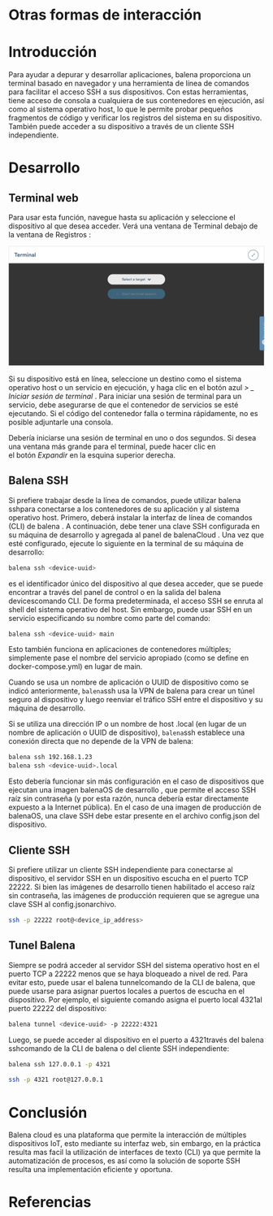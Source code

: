 # Otras formas de interacción

# Introducción

Para ayudar a depurar y desarrollar aplicaciones, balena proporciona un terminal basado en navegador y una herramienta de línea de comandos para facilitar el acceso SSH a sus dispositivos. Con estas herramientas, tiene acceso de consola a cualquiera de sus contenedores en ejecución, así como al sistema operativo host, lo que le permite probar pequeños fragmentos de código y verificar los registros del sistema en su dispositivo. También puede acceder a su dispositivo a través de un cliente SSH independiente.

# Desarrollo

## Terminal web

Para usar esta función, navegue hasta su aplicación y seleccione el dispositivo al que desea acceder. Verá una ventana de Terminal debajo de la ventana de Registros :

![Otras%20formas%20de%20interaccio%CC%81n%20ddb026f77d824cd6af3564e7057f938d/Untitled.png](Otras%20formas%20de%20interaccio%CC%81n%20ddb026f77d824cd6af3564e7057f938d/Untitled.png)

Si su dispositivo está en línea, seleccione un destino como el sistema operativo host o un servicio en ejecución, y haga clic en el botón azul *> _ Iniciar sesión de terminal* . Para iniciar una sesión de terminal para un servicio, debe asegurarse de que el contenedor de servicios se esté ejecutando. Si el código del contenedor falla o termina rápidamente, no es posible adjuntarle una consola.

Debería iniciarse una sesión de terminal en uno o dos segundos. Si desea una ventana más grande para el terminal, puede hacer clic en el botón *Expandir* en la esquina superior derecha.

## Balena SSH

Si prefiere trabajar desde la línea de comandos, puede utilizar balena sshpara conectarse a los contenedores de su aplicación y al sistema operativo host. Primero, deberá instalar la interfaz de línea de comandos (CLI) de balena . A continuación, debe tener una clave SSH configurada en su máquina de desarrollo y agregada al panel de balenaCloud . Una vez que esté configurado, ejecute lo siguiente en la terminal de su máquina de desarrollo:

```bash
balena ssh <device-uuid>
```

<device-uuid>es el identificador único del dispositivo al que desea acceder, que se puede encontrar a través del panel de control o en la salida del balena devicescomando CLI. De forma predeterminada, el acceso SSH se enruta al shell del sistema operativo del host. Sin embargo, puede usar SSH en un servicio especificando su nombre como parte del comando:

```bash
balena ssh <device-uuid> main
```

Esto también funciona en aplicaciones de contenedores múltiples; simplemente pase el nombre del servicio apropiado (como se define en docker-compose.yml) en lugar de main.

Cuando se usa un nombre de aplicación o UUID de dispositivo como se indicó anteriormente, `balena`ssh usa la VPN de balena para crear un túnel seguro al dispositivo y luego reenviar el tráfico SSH entre el dispositivo y su máquina de desarrollo.

Si se utiliza una dirección IP o un nombre de host .local (en lugar de un nombre de aplicación o UUID de dispositivo), `balena`ssh establece una conexión directa que no depende de la VPN de balena:

```bash
balena ssh 192.168.1.23
balena ssh <device-uuid>.local
```

Esto debería funcionar sin más configuración en el caso de dispositivos que ejecutan una imagen balenaOS de desarrollo , que permite el acceso SSH raíz sin contraseña (y por esta razón, nunca debería estar directamente expuesto a la Internet pública). En el caso de una imagen de producción de balenaOS, una clave SSH debe estar presente en el archivo config.json del dispositivo.

## Cliente SSH

Si prefiere utilizar un cliente SSH independiente para conectarse al dispositivo, el servidor SSH en un dispositivo escucha en el puerto TCP 22222. Si bien las imágenes de desarrollo tienen habilitado el acceso raíz sin contraseña, las imágenes de producción requieren que se agregue una clave SSH al config.jsonarchivo.

```bash
ssh -p 22222 root@<device_ip_address>
```

## Tunel Balena

Siempre se podrá acceder al servidor SSH del sistema operativo host en el puerto TCP a 22222 menos que se haya bloqueado a nivel de red. Para evitar esto, puede usar el balena tunnelcomando de la CLI de balena, que puede usarse para asignar puertos locales a puertos de escucha en el dispositivo. Por ejemplo, el siguiente comando asigna el puerto local 4321al puerto 22222 del dispositivo:

```bash
balena tunnel <device-uuid> -p 22222:4321
```

Luego, se puede acceder al dispositivo en el puerto a 4321través del balena sshcomando de la CLI de balena o del cliente SSH independiente:

```bash
balena ssh 127.0.0.1 -p 4321
```

```bash
ssh -p 4321 root@127.0.0.1
```

# Conclusión

Balena cloud es una plataforma que permite la interacción de múltiples dispositivos IoT, esto mediante su interfaz web, sin embargo, en la práctica resulta mas facil la utilización de interfaces de texto (CLI) ya que permite la automatización de procesos, es así como la solución de soporte SSH resulta una implementación eficiente y oportuna.

# Referencias